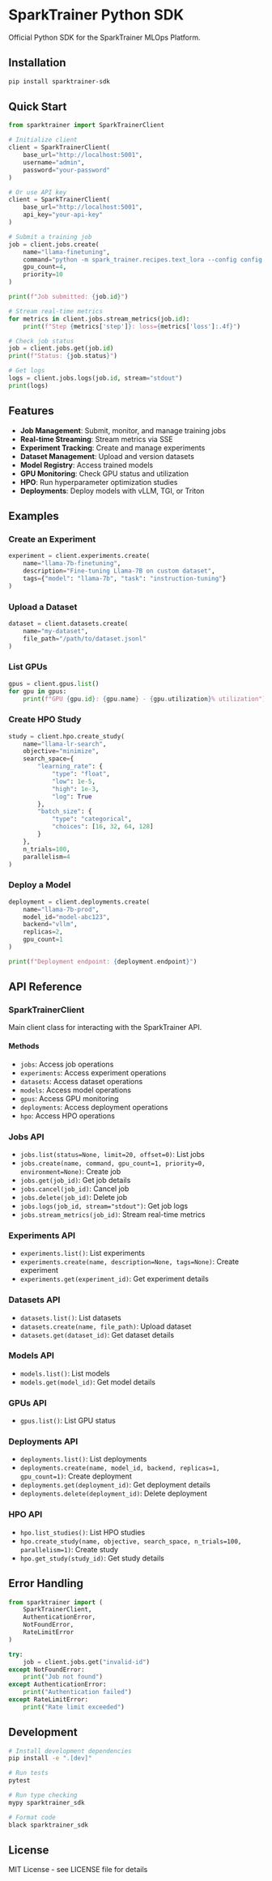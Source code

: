 # SparkTrainer Python SDK

Official Python SDK for the SparkTrainer MLOps Platform.

## Installation

```bash
pip install sparktrainer-sdk
```

## Quick Start

```python
from sparktrainer import SparkTrainerClient

# Initialize client
client = SparkTrainerClient(
    base_url="http://localhost:5001",
    username="admin",
    password="your-password"
)

# Or use API key
client = SparkTrainerClient(
    base_url="http://localhost:5001",
    api_key="your-api-key"
)

# Submit a training job
job = client.jobs.create(
    name="llama-finetuning",
    command="python -m spark_trainer.recipes.text_lora --config config.yaml",
    gpu_count=4,
    priority=10
)

print(f"Job submitted: {job.id}")

# Stream real-time metrics
for metrics in client.jobs.stream_metrics(job.id):
    print(f"Step {metrics['step']}: loss={metrics['loss']:.4f}")

# Check job status
job = client.jobs.get(job.id)
print(f"Status: {job.status}")

# Get logs
logs = client.jobs.logs(job.id, stream="stdout")
print(logs)
```

## Features

- **Job Management**: Submit, monitor, and manage training jobs
- **Real-time Streaming**: Stream metrics via SSE
- **Experiment Tracking**: Create and manage experiments
- **Dataset Management**: Upload and version datasets
- **Model Registry**: Access trained models
- **GPU Monitoring**: Check GPU status and utilization
- **HPO**: Run hyperparameter optimization studies
- **Deployments**: Deploy models with vLLM, TGI, or Triton

## Examples

### Create an Experiment

```python
experiment = client.experiments.create(
    name="llama-7b-finetuning",
    description="Fine-tuning Llama-7B on custom dataset",
    tags={"model": "llama-7b", "task": "instruction-tuning"}
)
```

### Upload a Dataset

```python
dataset = client.datasets.create(
    name="my-dataset",
    file_path="/path/to/dataset.jsonl"
)
```

### List GPUs

```python
gpus = client.gpus.list()
for gpu in gpus:
    print(f"GPU {gpu.id}: {gpu.name} - {gpu.utilization}% utilization")
```

### Create HPO Study

```python
study = client.hpo.create_study(
    name="llama-lr-search",
    objective="minimize",
    search_space={
        "learning_rate": {
            "type": "float",
            "low": 1e-5,
            "high": 1e-3,
            "log": True
        },
        "batch_size": {
            "type": "categorical",
            "choices": [16, 32, 64, 128]
        }
    },
    n_trials=100,
    parallelism=4
)
```

### Deploy a Model

```python
deployment = client.deployments.create(
    name="llama-7b-prod",
    model_id="model-abc123",
    backend="vllm",
    replicas=2,
    gpu_count=1
)

print(f"Deployment endpoint: {deployment.endpoint}")
```

## API Reference

### SparkTrainerClient

Main client class for interacting with the SparkTrainer API.

#### Methods

- `jobs`: Access job operations
- `experiments`: Access experiment operations
- `datasets`: Access dataset operations
- `models`: Access model operations
- `gpus`: Access GPU monitoring
- `deployments`: Access deployment operations
- `hpo`: Access HPO operations

### Jobs API

- `jobs.list(status=None, limit=20, offset=0)`: List jobs
- `jobs.create(name, command, gpu_count=1, priority=0, environment=None)`: Create job
- `jobs.get(job_id)`: Get job details
- `jobs.cancel(job_id)`: Cancel job
- `jobs.delete(job_id)`: Delete job
- `jobs.logs(job_id, stream="stdout")`: Get job logs
- `jobs.stream_metrics(job_id)`: Stream real-time metrics

### Experiments API

- `experiments.list()`: List experiments
- `experiments.create(name, description=None, tags=None)`: Create experiment
- `experiments.get(experiment_id)`: Get experiment details

### Datasets API

- `datasets.list()`: List datasets
- `datasets.create(name, file_path)`: Upload dataset
- `datasets.get(dataset_id)`: Get dataset details

### Models API

- `models.list()`: List models
- `models.get(model_id)`: Get model details

### GPUs API

- `gpus.list()`: List GPU status

### Deployments API

- `deployments.list()`: List deployments
- `deployments.create(name, model_id, backend, replicas=1, gpu_count=1)`: Create deployment
- `deployments.get(deployment_id)`: Get deployment details
- `deployments.delete(deployment_id)`: Delete deployment

### HPO API

- `hpo.list_studies()`: List HPO studies
- `hpo.create_study(name, objective, search_space, n_trials=100, parallelism=1)`: Create study
- `hpo.get_study(study_id)`: Get study details

## Error Handling

```python
from sparktrainer import (
    SparkTrainerClient,
    AuthenticationError,
    NotFoundError,
    RateLimitError
)

try:
    job = client.jobs.get("invalid-id")
except NotFoundError:
    print("Job not found")
except AuthenticationError:
    print("Authentication failed")
except RateLimitError:
    print("Rate limit exceeded")
```

## Development

```bash
# Install development dependencies
pip install -e ".[dev]"

# Run tests
pytest

# Run type checking
mypy sparktrainer_sdk

# Format code
black sparktrainer_sdk
```

## License

MIT License - see LICENSE file for details
